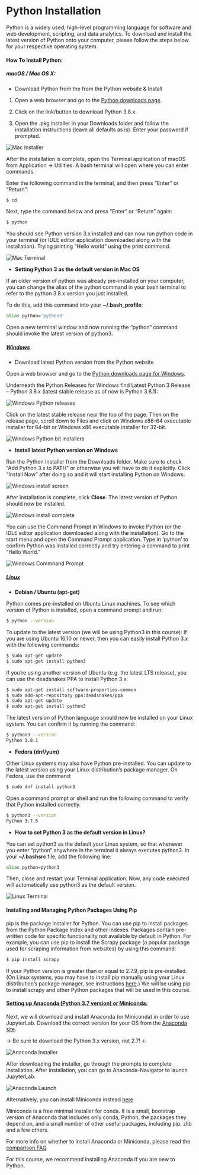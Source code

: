 # Python Installation

Python is a widely used, high-level programming language for software and web development, scripting, and data analytics. To download and install the latest version of Python onto your computer, please follow the steps below for your respective operating system.

#### How To Install Python: 

##### **macOS / Mac OS X:**
- Download Python from the from the Python website & Install

1) Open a web browser and go to the [Python downloads page][python-download].

2) Click on the link/button to download Python 3.8.x. 

3) Open the .pkg installer in your Downloads folder and follow the installation instructions (leave all defaults as is). Enter your password if prompted. 

![Mac Installer](mac-python-install.png)

After the installation is complete, open the Terminal application of macOS from Application → Utilities. A bash terminal will open where you can enter commands. 

Enter the following command in the terminal, and then press “Enter” or “Return”:

```sh
$ cd
```

Next, type the command below and press “Enter” or “Return” again:

```sh
$ python
```

You should see Python version 3.x installed and can now run python code in your terminal (or IDLE editor application downloaded along with the installation). Trying printing “Hello world” using the print command.

![Mac Terminal](mac-terminal.png)

- **Setting Python 3 as the default version in Mac OS**

If an older version of python was already pre-installed on your computer, you can change the alias of  the python command in your bash terminal to refer to the python 3.8.x version you just installed. 

To do this, add this command into your **~/.bash_profile**:

```sh
alias python='python3'
```

Open a new terminal window and now running the “python” command should invoke the latest version of python3.

##### **[Windows][windows-install-ref]**

- Download latest Python version from the Python website

Open a web browser and go to the [Python downloads page for Windows][windows-install].

Underneath the Python Releases for Windows find Latest Python 3 Release – Python 3.8.x (latest stable release as of now is Python 3.8.1):

![Windows Python releases](windows-python-releases.png)

Click on the latest stable release near the top of the page. Then on the release page, scroll down to Files and click on Windows x86-64 executable installer for 64-bit or Windows x86 executable installer for 32-bit.

![Windows Python bit installers](windows-python-bit-installers.png)

- **Install latest Python version on Windows**

Run the Python Installer from the Downloads folder.  Make sure to check “Add Python 3.x to PATH” or otherwise you will have to do it explicitly. Click “Install Now” after doing so and it will start installing Python on Windows.

![Windows install screen](windows-install-screen.png)

After installation is complete, click **Close**. The latest version of Python should now be installed. 

![Windows install complete](windows-install-complete.png)

You can use the Command Prompt in Windows to invoke Python (or the IDLE editor application downloaded along with the installation). Go to the start menu and open the Command Prompt application. Type in ‘python’ to confirm Python was installed correctly and try entering a command to print “Hello World.”

![Windows Commnand Prompt](windows-command-prompt.png)

##### **[Linux][linux-install-ref]**

- **Debian / Ubuntu (apt-get)**

Python comes pre-installed on Ubuntu Linux machines. To see which version of Python is installed, open a command prompt and run:

```sh
$ python --version
```

To update to the latest version (we will be using Python3 in this course): If you are using Ubuntu 16.10 or newer, then you can easily install Python 3.x with the following commands:

```sh
$ sudo apt-get update
$ sudo apt-get install python3
```
If you’re using another version of Ubuntu (e.g. the latest LTS release), you can use the deadsnakes PPA to install Python 3.x:

```sh
$ sudo apt-get install software-properties-common
$ sudo add-apt-repository ppa:deadsnakes/ppa
$ sudo apt-get update
$ sudo apt-get install python3
```

The latest version of Python language should now be installed on your Linux system. You can confirm it by running the command: 

```sh
$ python3 --version
Python 3.8.1
```

- **Fedora (dnf/yum)**

Other Linux systems may also have Python pre-installed. You can update to the latest version using your Linux distribution’s package manager. On Fedora, use the command:

```sh
$ sudo dnf install python3
```

Open a command prompt or shell and run the following command to verify that Python installed correctly.

```sh
$ python3 --version
Python 3.7.5
```

- **How to set Python 3 as the default version in Linux?**

You can set python3 as the default your Linux system, so that whenever you enter “python” anywhere in the terminal it always executes python3. In your **~/.bashsrc** file, add the following line:

```sh
alias python=python3
```

Then, close and restart your Terminal application. Now, any code executed will automatically use python3 as the default version.

![Linux Terminal](linux-terminal.png)

#### Installing and Managing Python Packages Using Pip

pip is the package installer for Python. You can use pip to install packages from the Python Package Index and other indexes. Packages contain pre-written code for specific functionality not available by default in Python. For example, you can use pip to install the Scrapy package (a popular package used for scraping information from websites) by using this command:  

```sh
$ pip install scrapy 
```

If your Python version is greater than or equal to 2.7.9, pip is pre-installed. (On Linux systems, you may have to install pip manually using your Linux distribution’s package manager, see instructions [here][Linux-pip].) We will be using pip to install scrapy and other Python packages that will be used in this course. 

#### [Setting up Anaconda (Python 3.7 version) or Miniconda:][anaconda-install]

Next, we will download and install Anaconda (or Miniconda) in order to use JupyterLab. Download the correct version for your OS from the [Anaconda site][anaconda-website].

→ Be sure to download the Python 3.x version, not 2.7! ← 

![Anaconda Installer](anaconda-install.png)

After downloading the installer, go through the prompts to complete installation. After installation, you can go to Anaconda-Navigator to launch JupyterLab.

![Anaconda Launch](anaconda-launch.png)

Alternatively, you can install Miniconda instead [here][miniconda].

Miniconda is a free minimal installer for conda. It is a small, bootstrap version of Anaconda that includes only conda, Python, the packages they depend on, and a small number of other useful packages, including pip, zlib and a few others.

For more info on whether to install Anaconda or Miniconda, please read the [comparison FAQ][anaconda-faq].

For this course, we recommend installing Anaconda if you are new to Python.

[python-download]: <https://www.python.org/downloads/>
[windows-install-ref]: <https://www.geeksforgeeks.org/download-and-install-python-3-latest-version/>
[windows-install]: <https://www.python.org/downloads/windows/>
[linux-install-ref]: <https://docs.python-guide.org/starting/install3/linux/>
[linux-pip]: <https://packaging.python.org/guides/installing-using-linux-tools/#installing-pip-setuptools-wheel-with-linux-package-managers>
[anaconda-install]: <https://docs.continuum.io/anaconda/install/>
[anaconda-website]: <https://www.anaconda.com/distribution/#download-section>
[miniconda]: <https://docs.conda.io/en/latest/miniconda.html>
[anaconda-faq]: <https://docs.conda.io/projects/conda/en/latest/user-guide/install/download.html#anaconda-or-miniconda>